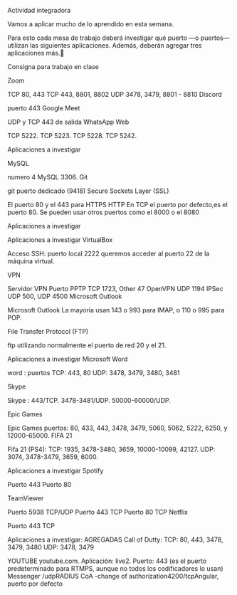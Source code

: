  Actividad
integradora


Vamos a aplicar mucho de lo aprendido en esta semana.

Para esto cada mesa de trabajo deberá investigar qué puerto —o puertos— utilizan las siguientes aplicaciones. Además, deberán agregar tres aplicaciones más.





Consigna para trabajo en clase

Zoom

TCP 80, 443
TCP 443, 8801, 8802
UDP 3478, 3479, 8801 - 8810
Discord

puerto 443
Google Meet

UDP y TCP 443  de salida
WhatsApp Web

TCP 5222.
TCP 5223.
TCP 5228.
TCP 5242.


Aplicaciones a investigar

MySQL

numero 4 MySQL 3306. 
Git

git puerto dedicado (9418)
Secure Sockets Layer (SSL)

El puerto 80 y el 443 para HTTPS
HTTP
En TCP el puerto por defecto,es el puerto 80. Se pueden usar otros puertos como el 8000 o el 8080

Aplicaciones a investigar


Aplicaciones a investigar
VirtualBox

Acceso SSH: puerto local 2222 queremos acceder al puerto 22 de la máquina virtual.


VPN

Servidor VPN	Puerto
PPTP	TCP 1723, Other 47
OpenVPN	UDP 1194
IPSec	UDP 500, UDP 4500
Microsoft Outlook

Microsoft Outlook La mayoría usan 143 o 993 para IMAP, o 110 o 995 para POP.


File Transfer
Protocol (FTP)

ftp utilizando normalmente el puerto de red 20 y el 21.




Aplicaciones a investigar
Microsoft Word

word : puertos TCP: 443, 80 UDP: 3478, 3479, 3480, 3481


Skype

Skype : 443/TCP. 3478-3481/UDP. 50000-60000/UDP.


Epic Games

Epic Games puertos: 80, 433, 443, 3478, 3479, 5060, 5062, 5222, 6250, y 12000-65000.
FIFA 21

Fifa 21 (PS4): TCP: 1935, 3478-3480, 3659, 10000-10099, 42127. UDP: 3074, 3478-3479, 3659, 6000.


Aplicaciones a investigar
Spotify

Puerto 443
Puerto 80



TeamViewer

Puerto 5938 TCP/UDP
Puerto 443 TCP
Puerto 80 TCP
Netflix

Puerto 443 TCP







Aplicaciones a investigar: AGREGADAS
Call of Dutty:
 TCP: 80, 443, 3478, 3479, 3480
UDP: 3478, 3479

YOUTUBE
youtube.com. Aplicación: live2. Puerto: 443 (es el puerto predeterminado para RTMPS, aunque no todos los codificadores lo usan)
Messenger
/udpRADIUS CoA -change of authorization4200/tcpAngular, puerto por defecto